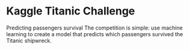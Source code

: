 # Kaggle Titanic Challenge
Predicting passengers survival
The competition is simple: use machine learning to create a model that predicts which passengers survived the Titanic shipwreck.
